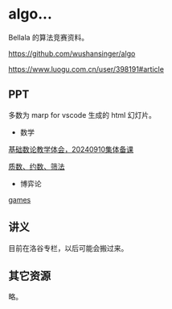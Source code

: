 # algo...

Bellala 的算法竞赛资料。

https://github.com/wushansinger/algo

https://www.luogu.com.cn/user/398191#article

## PPT

多数为 marp for vscode 生成的 html 幻灯片。

- 数学

[基础数论教学体会，20240910集体备课](ppt/基础数论教学体会20240910.html)

[质数、约数、筛法](ppt/prime_factor_sieve.html)




- 博弈论

[games](ppt/games.html)



## 讲义

目前在洛谷专栏，以后可能会搬过来。



## 其它资源

略。

